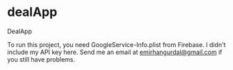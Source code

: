# dealApp
DealApp

To run this project, you need GoogleService-Info.plist from Firebase. I didn't include my API key here. Send me an email at emirhangurdal@gmail.com if you still have problems.
